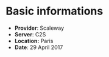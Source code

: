 # Basic informations

* **Provider**: Scaleway
* **Server**: C2S
* **Location:** Paris
* **Date**: 29 April 2017

